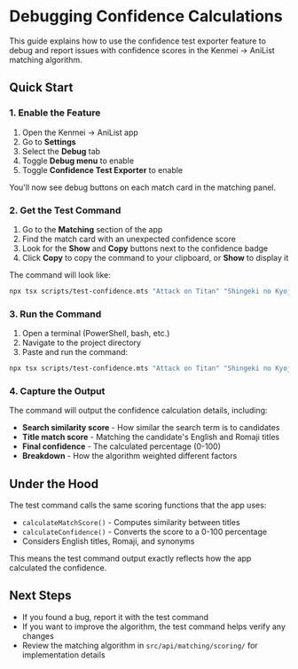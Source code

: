 # Debugging Confidence Calculations

This guide explains how to use the confidence test exporter feature to debug and report issues with confidence scores in the Kenmei → AniList matching algorithm.

## Quick Start

### 1. Enable the Feature

1. Open the Kenmei → AniList app
2. Go to **Settings**
3. Select the **Debug** tab
4. Toggle **Debug menu** to enable
5. Toggle **Confidence Test Exporter** to enable

You'll now see debug buttons on each match card in the matching panel.

### 2. Get the Test Command

1. Go to the **Matching** section of the app
2. Find the match card with an unexpected confidence score
3. Look for the **Show** and **Copy** buttons next to the confidence badge
4. Click **Copy** to copy the command to your clipboard, or **Show** to display it

The command will look like:

```bash
npx tsx scripts/test-confidence.mts "Attack on Titan" "Shingeki no Kyojin" --synonyms="AoT,Titan"
```

### 3. Run the Command

1. Open a terminal (PowerShell, bash, etc.)
2. Navigate to the project directory
3. Paste and run the command:

```bash
npx tsx scripts/test-confidence.mts "Attack on Titan" "Shingeki no Kyojin" --synonyms="AoT,Titan"
```

### 4. Capture the Output

The command will output the confidence calculation details, including:

- **Search similarity score** - How similar the search term is to candidates
- **Title match score** - Matching the candidate's English and Romaji titles
- **Final confidence** - The calculated percentage (0-100)
- **Breakdown** - How the algorithm weighted different factors

## Under the Hood

The test command calls the same scoring functions that the app uses:

- `calculateMatchScore()` - Computes similarity between titles
- `calculateConfidence()` - Converts the score to a 0-100 percentage
- Considers English titles, Romaji, and synonyms

This means the test command output exactly reflects how the app calculated the confidence.

## Next Steps

- If you found a bug, report it with the test command
- If you want to improve the algorithm, the test command helps verify any changes
- Review the matching algorithm in `src/api/matching/scoring/` for implementation details

